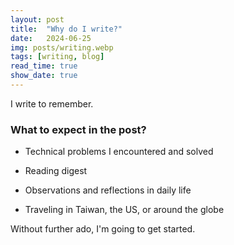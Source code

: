 ```yaml
---
layout: post
title:  "Why do I write?"
date:   2024-06-25
img: posts/writing.webp
tags: [writing, blog]
read_time: true
show_date: true
---
```


I write to remember.
### What to expect in the post?
- Technical problems I encountered and solved

- Reading digest

- Observations and reflections in daily life

- Traveling in Taiwan, the US, or around the globe

Without further ado, I'm going to get started.
